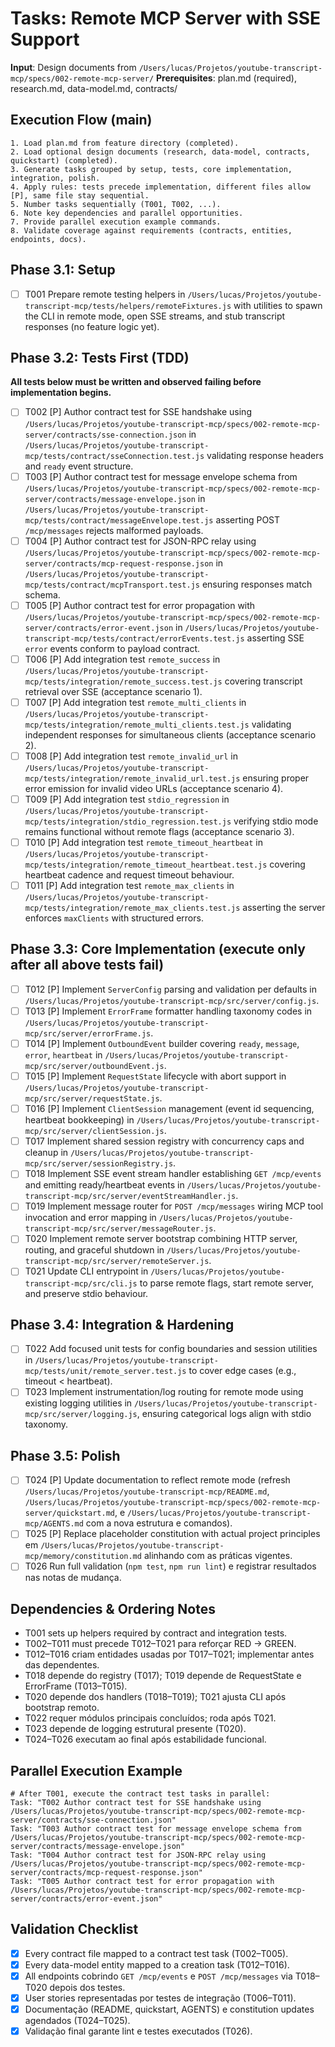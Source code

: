 # Tasks: Remote MCP Server with SSE Support

**Input**: Design documents from `/Users/lucas/Projetos/youtube-transcript-mcp/specs/002-remote-mcp-server/`
**Prerequisites**: plan.md (required), research.md, data-model.md, contracts/

## Execution Flow (main)
```
1. Load plan.md from feature directory (completed).
2. Load optional design documents (research, data-model, contracts, quickstart) (completed).
3. Generate tasks grouped by setup, tests, core implementation, integration, polish.
4. Apply rules: tests precede implementation, different files allow [P], same file stay sequential.
5. Number tasks sequentially (T001, T002, ...).
6. Note key dependencies and parallel opportunities.
7. Provide parallel execution example commands.
8. Validate coverage against requirements (contracts, entities, endpoints, docs).
```

## Phase 3.1: Setup
- [ ] T001 Prepare remote testing helpers in `/Users/lucas/Projetos/youtube-transcript-mcp/tests/helpers/remoteFixtures.js` with utilities to spawn the CLI in remote mode, open SSE streams, and stub transcript responses (no feature logic yet).

## Phase 3.2: Tests First (TDD)
**All tests below must be written and observed failing before implementation begins.**
- [ ] T002 [P] Author contract test for SSE handshake using `/Users/lucas/Projetos/youtube-transcript-mcp/specs/002-remote-mcp-server/contracts/sse-connection.json` in `/Users/lucas/Projetos/youtube-transcript-mcp/tests/contract/sseConnection.test.js` validating response headers and `ready` event structure.
- [ ] T003 [P] Author contract test for message envelope schema from `/Users/lucas/Projetos/youtube-transcript-mcp/specs/002-remote-mcp-server/contracts/message-envelope.json` in `/Users/lucas/Projetos/youtube-transcript-mcp/tests/contract/messageEnvelope.test.js` asserting POST `/mcp/messages` rejects malformed payloads.
- [ ] T004 [P] Author contract test for JSON-RPC relay using `/Users/lucas/Projetos/youtube-transcript-mcp/specs/002-remote-mcp-server/contracts/mcp-request-response.json` in `/Users/lucas/Projetos/youtube-transcript-mcp/tests/contract/mcpTransport.test.js` ensuring responses match schema.
- [ ] T005 [P] Author contract test for error propagation with `/Users/lucas/Projetos/youtube-transcript-mcp/specs/002-remote-mcp-server/contracts/error-event.json` in `/Users/lucas/Projetos/youtube-transcript-mcp/tests/contract/errorEvents.test.js` asserting SSE `error` events conform to payload contract.
- [ ] T006 [P] Add integration test `remote_success` in `/Users/lucas/Projetos/youtube-transcript-mcp/tests/integration/remote_success.test.js` covering transcript retrieval over SSE (acceptance scenario 1).
- [ ] T007 [P] Add integration test `remote_multi_clients` in `/Users/lucas/Projetos/youtube-transcript-mcp/tests/integration/remote_multi_clients.test.js` validating independent responses for simultaneous clients (acceptance scenario 2).
- [ ] T008 [P] Add integration test `remote_invalid_url` in `/Users/lucas/Projetos/youtube-transcript-mcp/tests/integration/remote_invalid_url.test.js` ensuring proper error emission for invalid video URLs (acceptance scenario 4).
- [ ] T009 [P] Add integration test `stdio_regression` in `/Users/lucas/Projetos/youtube-transcript-mcp/tests/integration/stdio_regression.test.js` verifying stdio mode remains functional without remote flags (acceptance scenario 3).
- [ ] T010 [P] Add integration test `remote_timeout_heartbeat` in `/Users/lucas/Projetos/youtube-transcript-mcp/tests/integration/remote_timeout_heartbeat.test.js` covering heartbeat cadence and request timeout behaviour.
- [ ] T011 [P] Add integration test `remote_max_clients` in `/Users/lucas/Projetos/youtube-transcript-mcp/tests/integration/remote_max_clients.test.js` asserting the server enforces `maxClients` with structured errors.

## Phase 3.3: Core Implementation (execute only after all above tests fail)
- [ ] T012 [P] Implement `ServerConfig` parsing and validation per defaults in `/Users/lucas/Projetos/youtube-transcript-mcp/src/server/config.js`.
- [ ] T013 [P] Implement `ErrorFrame` formatter handling taxonomy codes in `/Users/lucas/Projetos/youtube-transcript-mcp/src/server/errorFrame.js`.
- [ ] T014 [P] Implement `OutboundEvent` builder covering `ready`, `message`, `error`, `heartbeat` in `/Users/lucas/Projetos/youtube-transcript-mcp/src/server/outboundEvent.js`.
- [ ] T015 [P] Implement `RequestState` lifecycle with abort support in `/Users/lucas/Projetos/youtube-transcript-mcp/src/server/requestState.js`.
- [ ] T016 [P] Implement `ClientSession` management (event id sequencing, heartbeat bookkeeping) in `/Users/lucas/Projetos/youtube-transcript-mcp/src/server/clientSession.js`.
- [ ] T017 Implement shared session registry with concurrency caps and cleanup in `/Users/lucas/Projetos/youtube-transcript-mcp/src/server/sessionRegistry.js`.
- [ ] T018 Implement SSE event stream handler establishing `GET /mcp/events` and emitting ready/heartbeat events in `/Users/lucas/Projetos/youtube-transcript-mcp/src/server/eventStreamHandler.js`.
- [ ] T019 Implement message router for `POST /mcp/messages` wiring MCP tool invocation and error mapping in `/Users/lucas/Projetos/youtube-transcript-mcp/src/server/messageRouter.js`.
- [ ] T020 Implement remote server bootstrap combining HTTP server, routing, and graceful shutdown in `/Users/lucas/Projetos/youtube-transcript-mcp/src/server/remoteServer.js`.
- [ ] T021 Update CLI entrypoint in `/Users/lucas/Projetos/youtube-transcript-mcp/src/cli.js` to parse remote flags, start remote server, and preserve stdio behaviour.

## Phase 3.4: Integration & Hardening
- [ ] T022 Add focused unit tests for config boundaries and session utilities in `/Users/lucas/Projetos/youtube-transcript-mcp/tests/unit/remote_server.test.js` to cover edge cases (e.g., timeout < heartbeat).
- [ ] T023 Implement instrumentation/log routing for remote mode using existing logging utilities in `/Users/lucas/Projetos/youtube-transcript-mcp/src/server/logging.js`, ensuring categorical logs align with stdio taxonomy.

## Phase 3.5: Polish
- [ ] T024 [P] Update documentation to reflect remote mode (refresh `/Users/lucas/Projetos/youtube-transcript-mcp/README.md`, `/Users/lucas/Projetos/youtube-transcript-mcp/specs/002-remote-mcp-server/quickstart.md`, e `/Users/lucas/Projetos/youtube-transcript-mcp/AGENTS.md` com a nova estrutura e comandos).
- [ ] T025 [P] Replace placeholder constitution with actual project principles em `/Users/lucas/Projetos/youtube-transcript-mcp/memory/constitution.md` alinhando com as práticas vigentes.
- [ ] T026 Run full validation (`npm test`, `npm run lint`) e registrar resultados nas notas de mudança.

## Dependencies & Ordering Notes
- T001 sets up helpers required by contract and integration tests.
- T002–T011 must precede T012–T021 para reforçar RED → GREEN.
- T012–T016 criam entidades usadas por T017–T021; implementar antes das dependentes.
- T018 depende do registry (T017); T019 depende de RequestState e ErrorFrame (T013–T015).
- T020 depende dos handlers (T018–T019); T021 ajusta CLI após bootstrap remoto.
- T022 requer módulos principais concluídos; roda após T021.
- T023 depende de logging estrutural presente (T020).
- T024–T026 executam ao final após estabilidade funcional.

## Parallel Execution Example
```
# After T001, execute the contract test tasks in parallel:
Task: "T002 Author contract test for SSE handshake using /Users/lucas/Projetos/youtube-transcript-mcp/specs/002-remote-mcp-server/contracts/sse-connection.json"
Task: "T003 Author contract test for message envelope schema from /Users/lucas/Projetos/youtube-transcript-mcp/specs/002-remote-mcp-server/contracts/message-envelope.json"
Task: "T004 Author contract test for JSON-RPC relay using /Users/lucas/Projetos/youtube-transcript-mcp/specs/002-remote-mcp-server/contracts/mcp-request-response.json"
Task: "T005 Author contract test for error propagation with /Users/lucas/Projetos/youtube-transcript-mcp/specs/002-remote-mcp-server/contracts/error-event.json"
```

## Validation Checklist
- [x] Every contract file mapped to a contract test task (T002–T005).
- [x] Every data-model entity mapped to a creation task (T012–T016).
- [x] All endpoints cobrindo `GET /mcp/events` e `POST /mcp/messages` via T018–T020 depois dos testes.
- [x] User stories representadas por testes de integração (T006–T011).
- [x] Documentação (README, quickstart, AGENTS) e constitution updates agendados (T024–T025).
- [x] Validação final garante lint e testes executados (T026).
